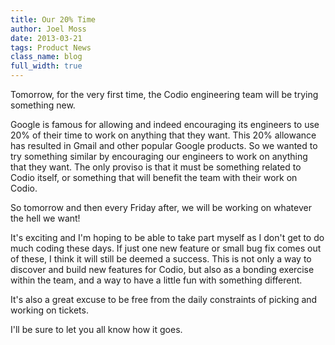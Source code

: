 ```yaml
---
title: Our 20% Time
author: Joel Moss
date: 2013-03-21
tags: Product News
class_name: blog
full_width: true
---
```


Tomorrow, for the very first time, the Codio engineering team will be trying something new.

Google is famous for allowing and indeed encouraging its engineers to use 20% of their time to work on anything that they want. This 20% allowance has resulted in Gmail and other popular Google products. So we wanted to try something similar by encouraging our engineers to work on anything that they want. The only proviso is that it must be something related to Codio itself, or something that will benefit the team with their work on Codio.

So tomorrow and then every Friday after, we will be working on whatever the hell we want!

It's exciting and I'm hoping to be able to take part myself as I don't get to do much coding these days. If just one new feature or small bug fix comes out of these, I think it will still be deemed a success. This is not only a way to discover and build new features for Codio, but also as a bonding exercise within the team, and a way to have a little fun with something different.

It's also a great excuse to be free from the daily constraints of picking and working on tickets.

I'll be sure to let you all know how it goes.